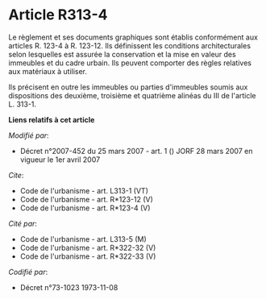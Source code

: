 # Article R313-4

Le règlement et ses documents graphiques sont établis conformément aux articles R. 123-4 à R. 123-12. Ils définissent les
conditions architecturales selon lesquelles est assurée la conservation et la mise en valeur des immeubles et du cadre
urbain. Ils peuvent comporter des règles relatives aux matériaux à utiliser. 

Ils précisent en outre les immeubles ou parties d'immeubles soumis aux dispositions des deuxième, troisième et quatrième
alinéas du III de l'article L. 313-1.

**Liens relatifs à cet article**

_Modifié par_:

  - Décret n°2007-452 du 25 mars 2007 - art. 1 () JORF 28 mars 2007 en vigueur le 1er avril 2007

_Cite_:

  - Code de l'urbanisme - art. L313-1 (VT)
  - Code de l'urbanisme - art. R*123-12 (V)
  - Code de l'urbanisme - art. R*123-4 (V)

_Cité par_:

  - Code de l'urbanisme - art. L313-5 (M)
  - Code de l'urbanisme - art. R*322-32 (V)
  - Code de l'urbanisme - art. R*322-33 (V)

_Codifié par_:

  - Décret n°73-1023 1973-11-08
